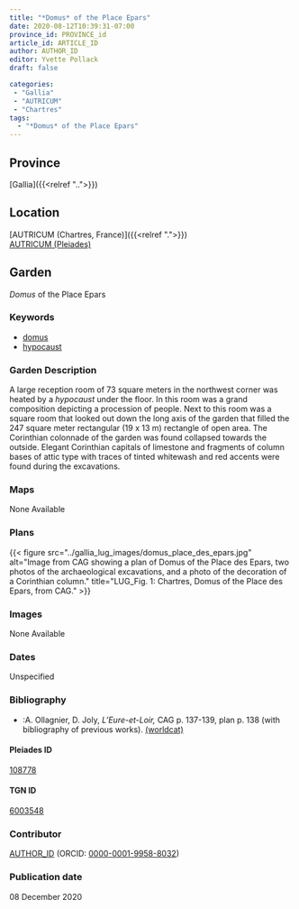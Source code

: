 ```yaml
---
title: "*Domus* of the Place Epars"
date: 2020-08-12T10:39:31-07:00
province_id: PROVINCE_id
article_id: ARTICLE_ID
author: AUTHOR_ID
editor: Yvette Pollack
draft: false

categories:
 - "Gallia"
 - "AUTRICUM"
 - "Chartres"
tags:
  - "*Domus* of the Place Epars"
---
```


## Province
[Gallia]({{<relref "..">}})

## Location

[AUTRICUM (Chartres, France)]({{<relref ".">}}) \
[AUTRICUM (Pleiades)](https://pleiades.stoa.org/places/108778)

<!--### Location Description-->

<!-- LEAVE THIS BLANK FOR NOW -->

<!--## Sublocation-->

<!--
[AREA WITHIN LOCATION, LIKE “PALATINE HILL”](GEOREFERENCE LINK)
A sublocation is any area larger than an individual garden, but located within a location. I would always try to include a link to a controlled vocabulary here if possible. This ID may well be different from the Garden ID, e.g., Pompeii versus a Garden in one of the houses which has its own Pleiades ID.
-->

<!--### Sublocation Description-->

<!-- DESCRIPTION -->

## Garden
*Domus* of the Place Epars

### Keywords
- [domus](http://vocab.getty.edu/page/aat/300005506)
- [hypocaust](http://vocab.getty.edu/page/aat/300004277)


### Garden Description


A large reception room of 73 square meters in the northwest corner was heated by a *hypocaust* under the floor. In this room was a grand composition depicting a procession of people. Next to this room was a square room that looked out down the long axis of the garden that filled the 247 square meter rectangular (19 x 13 m) rectangle of open area. The Corinthian colonnade of the garden was found collapsed towards the outside. Elegant Corinthian capitals of limestone and fragments of column bases of attic type with traces of tinted whitewash and red accents were found during the excavations.


### Maps

None Available

### Plans
{{< figure src="../gallia_lug_images/domus_place_des_epars.jpg" alt="Image from CAG showing a plan of Domus of the Place des Epars, two photos of the archaeological excavations, and a photo of the decoration of a Corinthian column." title="LUG_Fig. 1: Chartres, Domus of the Place des Epars, from CAG." >}}
<!--
{{< figure src="IMG_URL" alt="ALT_TEXT" title="CAPTION" >}}
-->

### Images

None Available

### Dates
Unspecified

### Bibliography
- :A. Ollagnier, D. Joly, *L’Eure-et-Loir,*  CAG  p. 137-139,  plan  p. 138 (with bibliography of previous works).   [(worldcat)](http://www.worldcat.org/oclc/1031979297) <!-- missing Worldcat -->


<!--#### Periodo ID-->

<!-- [PERIODO_ID](https://pleiades.stoa.org/places/PLEIADES_ID) -->

#### Pleiades ID

[108778](https://pleiades.stoa.org/places/108778)

#### TGN ID
[6003548](http://vocab.getty.edu/page/tgn/6003548)

### Contributor
[AUTHOR_ID](link) (ORCID: [0000-0001-9958-8032](https://orcid.org/0000-0001-9958-8032))

### Publication date
08 December 2020

<!--### Related articles-->

<!-- Links to other related articles. Leave blank for now -->
